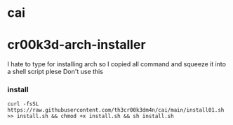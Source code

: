 # cai
# cr00k3d-arch-installer
I hate to type for installing arch so I copied all command and squeeze it into a shell script 
plese Don't use this 

### install
`curl -fsSL https://raw.githubusercontent.com/th3cr00k3dm4n/cai/main/install01.sh >> install.sh && chmod +x install.sh && sh install.sh `
